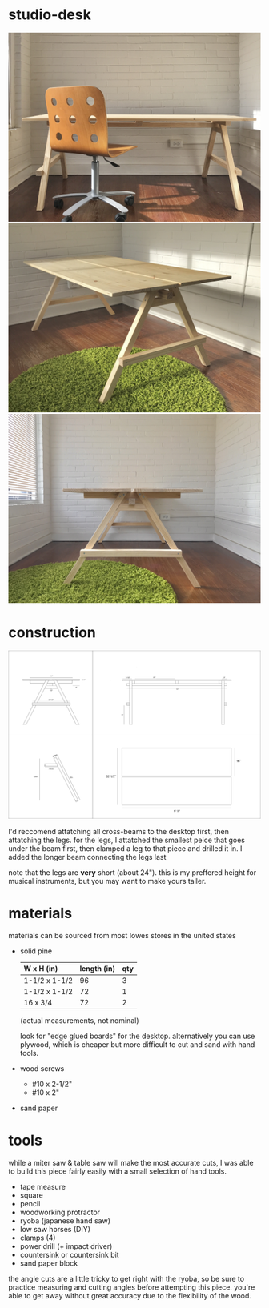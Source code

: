 # studio-desk

![photo of a solid pine desk](IMG_5185.jpg)
![photo of a solid pine desk](IMG_5313.jpg)
![photo of a solid pine desk](IMG_5477.jpg)

# construction

![design for a solid pine desk](studio-desk.png)

I'd reccomend attatching all cross-beams to the desktop first, then attatching the legs. for the legs, I attatched the smallest peice that goes under the beam first, then clamped a leg to that piece and drilled it in. I added the longer beam connecting the legs last

note that the legs are **very** short (about 24"). this is my preffered height for musical instruments, but you may want to make yours taller.

# materials

materials can be sourced from most lowes stores in the united states

- solid pine

  | W x H (in) | length (in) |	qty |
  | ---------- | ---------------- | --- |
  | 1-1/2 x 1-1/2 |	96 |	3 |
  | 1-1/2 x 1-1/2	| 72 |	1 
  | 16 x 3/4 |	72 |	2 |
  
  (actual measurements, not nominal)
  
  look for "edge glued boards" for the desktop. alternatively you can use plywood, which is cheaper but more difficult to cut and sand with hand tools. 
  
- wood screws
  - #10 x 2-1/2"
  - #10 x 2"

- sand paper

# tools

while a miter saw & table saw will make the most accurate cuts, I was able to build this piece fairly easily with a small selection of hand tools.

- tape measure
- square
- pencil
- woodworking protractor
- ryoba (japanese hand saw)
- low saw horses (DIY)
- clamps (4)
- power drill (+ impact driver)
- countersink or countersink bit
- sand paper block

the angle cuts are a little tricky to get right with the ryoba, so be sure to practice measuring and cutting angles before attempting this piece. you're able to get away without great accuracy due to the flexibility of the wood.
